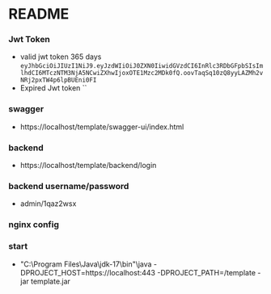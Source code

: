 # README #

### Jwt Token
 - valid jwt token 365 days
 `eyJhbGciOiJIUzI1NiJ9.eyJzdWIiOiJ0ZXN0IiwidGVzdCI6InRlc3RDbGFpbSIsImlhdCI6MTczNTM3NjA5NCwiZXhwIjoxOTE1Mzc2MDk0fQ.oovTaqSq10zQ8yyLAZMh2vNRj2pxTW4p6lpBUEni0FI`
 - Expired Jwt token
 ``
### swagger   
 - https://localhost/template/swagger-ui/index.html
### backend
 -  https://localhost/template/backend/login
### backend username/password  
 - admin/1qaz2wsx
### nginx config

### start 
 - "C:\Program Files\Java\jdk-17\bin"\java -DPROJECT_HOST=https://localhost:443 -DPROJECT_PATH=/template -jar template.jar

